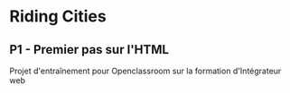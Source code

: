 # Riding Cities
## P1 - Premier pas sur l'HTML
Projet d'entraînement pour Openclassroom sur la formation d'Intégrateur web
